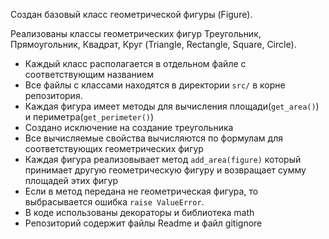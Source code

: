 
Создан базовый класс геометрической фигуры (Figure). 

Реализованы классы геометрических фигур Треугольник, Прямоугольник, Квадрат, Круг (Triangle, Rectangle, Square, Circle).
- Каждый класс располагается в отдельном файле с соответствующим названием
- Все файлы с классами находятся в директории `src/` в корне репозитория.
- Каждая фигура имеет методы для вычисления площади(`get_area()`) и периметра(`get_perimeter()`)
- Создано исключение на создание треугольника
- Все вычисляемые свойства вычисляются по формулам для соответствующих геометрических фигур
- Каждая фигура реализовывает метод `add_area(figure)` который принимает другую геометрическую фигуру и возвращает сумму площадей этих фигур
- Если в метод передана не геометрическая фигура, то выбрасывается ошибка `raise ValueError`.
- В коде использованы декораторы и библиотека math
- Репозиторий содержит файлы Readme и файл gitignore